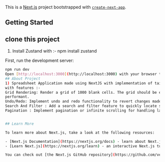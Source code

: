 This is a [Next.js](https://nextjs.org/) project bootstrapped with [`create-next-app`](https://github.com/vercel/next.js/tree/canary/packages/create-next-app).

## Getting Started

## clone this project
1) Install Zustand with :- npm install zustand

First, run the development server:

```bash
npm run dev
Open [http://localhost:3000](http://localhost:3000) with your browser to see the result.
## About Project
1) Spreadsheet Application made using NextJS with implementation of tailwindCSS
with features :-
Grid Rendering: Render a grid of 1000 blank cells. The grid should be efficiently handled and
performant.
Undo/Redo: Implement undo and redo functionality to revert changes made to the cells.
Search And Filter : Add a search and filter feature to quickly locate specific data within the grid.
Pagination : Implement pagination or infinite scrolling for handling large datasets efficiently


## Learn More  

To learn more about Next.js, take a look at the following resources:

- [Next.js Documentation](https://nextjs.org/docs) - learn about Next.js features and API.
- [Learn Next.js](https://nextjs.org/learn) - an interactive Next.js tutorial.

You can check out [the Next.js GitHub repository](https://github.com/vercel/next.js/) - your feedback and contributions are welcome!
